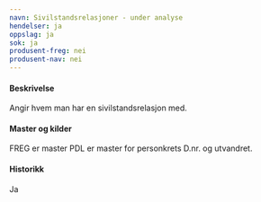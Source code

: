 ```yaml
---
navn: Sivilstandsrelasjoner - under analyse
hendelser: ja
oppslag: ja
sok: ja
produsent-freg: nei
produsent-nav: nei
---
```


#### Beskrivelse

Angir hvem man har en sivilstandsrelasjon med.


#### Master og kilder

FREG er master
PDL er master for personkrets D.nr. og utvandret.



#### Historikk

Ja
